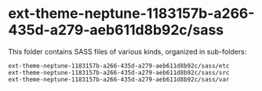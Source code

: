 # ext-theme-neptune-1183157b-a266-435d-a279-aeb611d8b92c/sass

This folder contains SASS files of various kinds, organized in sub-folders:

    ext-theme-neptune-1183157b-a266-435d-a279-aeb611d8b92c/sass/etc
    ext-theme-neptune-1183157b-a266-435d-a279-aeb611d8b92c/sass/src
    ext-theme-neptune-1183157b-a266-435d-a279-aeb611d8b92c/sass/var
